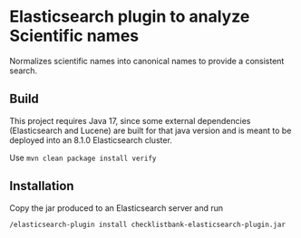 # Elasticsearch plugin to analyze Scientific names

Normalizes scientific names into canonical names to provide a consistent search.


## Build
This project requires Java 17, since some external dependencies (Elasticsearch and Lucene) are built for that java version and is meant to be deployed 
into an 8.1.0 Elasticsearch cluster. 

Use `mvn clean package install verify`

## Installation
Copy the jar produced to an Elasticsearch server and run 

`/elasticsearch-plugin install checklistbank-elasticsearch-plugin.jar`

